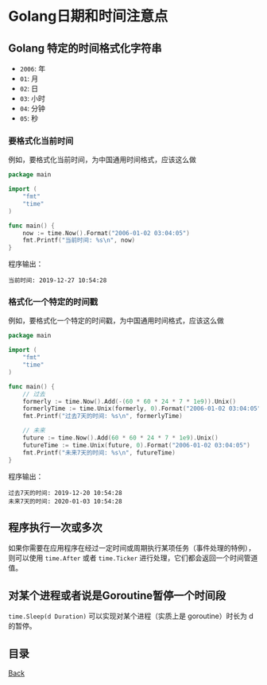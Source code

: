 # Golang日期和时间注意点

## Golang 特定的时间格式化字符串


- `2006`: 年 
- `01`: 月
- `02`: 日
- `03`: 小时
- `04`: 分钟
- `05`: 秒

### 要格式化当前时间

例如，要格式化当前时间，为中国通用时间格式，应该这么做

```go
package main

import (
	"fmt"
	"time"
)

func main() {
	now := time.Now().Format("2006-01-02 03:04:05")
	fmt.Printf("当前时间: %s\n", now)
}
```

程序输出：

```shell
当前时间: 2019-12-27 10:54:28
```

### 格式化一个特定的时间戳

例如，要格式化一个特定的时间戳，为中国通用时间格式，应该这么做

```go
package main

import (
	"fmt"
	"time"
)

func main() {
	// 过去
	formerly := time.Now().Add(-(60 * 60 * 24 * 7 * 1e9)).Unix()
	formerlyTime := time.Unix(formerly, 0).Format("2006-01-02 03:04:05")
	fmt.Printf("过去7天的时间: %s\n", formerlyTime)

	// 未来
	future := time.Now().Add(60 * 60 * 24 * 7 * 1e9).Unix()
	futureTime := time.Unix(future, 0).Format("2006-01-02 03:04:05")
	fmt.Printf("未来7天的时间: %s\n", futureTime)
}
```

程序输出：

```shell
过去7天的时间: 2019-12-20 10:54:28
未来7天的时间: 2020-01-03 10:54:28
```

## 程序执行一次或多次

如果你需要在应用程序在经过一定时间或周期执行某项任务（事件处理的特例），则可以使用 `time.After` 或者 `time.Ticker` 进行处理，它们都会返回一个时间管道值。
 
## 对某个进程或者说是Goroutine暂停一个时间段 

`time.Sleep(d Duration)` 可以实现对某个进程（实质上是 goroutine）时长为 d 的暂停。

## 目录
[Back](../../README.md)